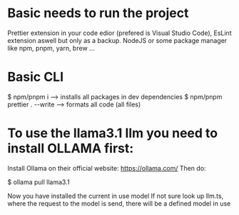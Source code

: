 # Basic needs to run the project

Prettier extension in your code edior (prefered is Visual Studio Code), EsLint extension aswell but only as a backup.
NodeJS or some package manager like npm, pnpm, yarn, brew ...

# Basic CLI

$ npm/pnpm i --> installs all packages in dev dependencies
$ npm/pnpm prettier . --write --> formats all code (all files)

# To use the llama3.1 llm you need to install OLLAMA first:

Install Ollama on their official website: https://ollama.com/
Then do:

$ ollama pull llama3.1

Now you have installed the current in use model
If not sure look up llm.ts, where the request to the model is send, there will be a defined model in use
